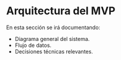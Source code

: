 # Arquitectura del MVP

En esta sección se irá documentando:

- Diagrama general del sistema.
- Flujo de datos.
- Decisiones técnicas relevantes.

